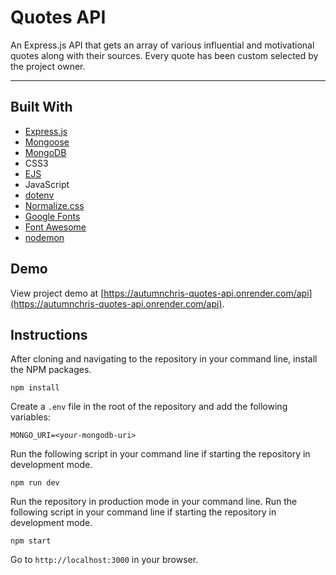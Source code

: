 # Quotes API

An Express.js API that gets an array of various influential and motivational quotes along with their sources. Every quote has been custom selected by the project owner.

---

## Built With
* [Express.js](https://expressjs.com)
* [Mongoose](https://mongoosejs.com)
* [MongoDB](https://www.mongodb.com)
* CSS3
* [EJS](https://ejs.co)
* JavaScript
* [dotenv](https://github.com/motdotla/dotenv)
* [Normalize.css](https://necolas.github.io/normalize.css)
* [Google Fonts](https://fonts.google.com)
* [Font Awesome](https://fontawesome.com)
* [nodemon](https://nodemon.io)

## Demo

View project demo at [https://autumnchris-quotes-api.onrender.com/api](https://autumnchris-quotes-api.onrender.com/api).

## Instructions

After cloning and navigating to the repository in your command line, install the NPM packages.
```
npm install
```

Create a `.env` file in the root of the repository and add the following variables:
```
MONGO_URI=<your-mongodb-uri>
```

Run the following script in your command line if starting the repository in development mode.
```
npm run dev
```

Run the repository in production mode in your command line.
Run the following script in your command line if starting the repository in development mode.
```
npm start
```

Go to `http://localhost:3000` in your browser.
